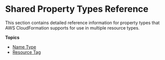 # Shared Property Types Reference<a name="cfn-reference-shared"></a>

This section contains detailed reference information for property types that AWS CloudFormation supports for use in multiple resource types\.

**Topics**
+ [Name Type](aws-properties-name.md)
+ [Resource Tag](aws-properties-resource-tags.md)
